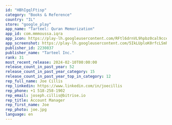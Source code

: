 ```yaml
---
id: "HBhIgqlFtisp"
category: "Books & Reference"
country: "IL"
store: "google_play"
app_name: "Tarteel: Quran Memorization"
app_id: com.mmmoussa.iqra
app_icon: https://play-lh.googleusercontent.com/RFtl6drnVL9hpbz0cal9cce7mWEPSejcRFUh0nxX94NYEb5ycmhtwPbYdGYhl-F0JUTf
app_screenshot: https://play-lh.googleusercontent.com/5IkLUploK0rfcLSmh3h9xyz-BQnTTQ9aA9NY-6OUc9HWyJVL82XSNJ2hgj_Lgvioe6P3
publisher_id: 2230837
publisher_name: "Tarteel Inc."
rank: 31
most_recent_release: 2024-02-10T00:00:00
release_count_in_past_year: 52
release_count_in_past_year_category: 15
release_count_in_past_year_top_in_category: 12
rep_full_name: Joe Cillis
rep_linkedin: https://www.linkedin.com/in/joecillis
rep_phone: +1 518-258-1902
rep_email: joseph.cillis@bitrise.io
rep_title: Account Manager
rep_first_name: Joe
rep_photo: joe.jpg
language: en
---
```

